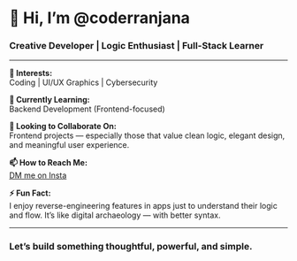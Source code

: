 # 👋 Hi, I’m @coderranjana

### Creative Developer | Logic Enthusiast | Full-Stack Learner

---

**👀 Interests:**  
Coding | UI/UX Graphics | Cybersecurity 

**🌱 Currently Learning:**  
Backend Development (Frontend-focused)

**💞️ Looking to Collaborate On:**  
Frontend projects — especially those that value clean logic, elegant design, and meaningful user experience.

**📫 How to Reach Me:**  
[DM me on Insta](https://instagram.com/coderranjana)

**⚡ Fun Fact:**  
I enjoy reverse-engineering features in apps just to understand their logic and flow. It’s like digital archaeology — with better syntax.

---

### Let’s build something thoughtful, powerful, and simple.

<!---
coderranjana/coderranjana is a ✨ special ✨ repository because its `README.md` (this file) appears on your GitHub profile.
You can click the Preview link to take a look at your changes.
--->
